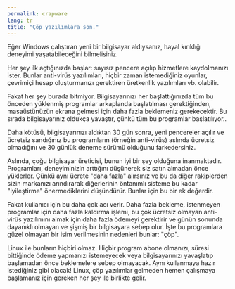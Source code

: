```yaml
---
permalink: crapware
lang: tr
title: "Çöp yazılımlara son."
---
```


Eğer Windows çalıştıran yeni bir bilgisayar aldıysanız, hayal kırıklığı deneyimi yaşatabileceğini bilmelisiniz.

Her şey ilk açtığınızda başlar: sayısız pencere açılıp hizmetlere kaydolmanızı ister. Bunlar anti-virüs yazılımları, hiçbir zaman istemediğiniz oyunlar, çevrimiçi hesap oluşturmanızı gerektiren üretkenlik yazılımları vb. olabilir.

Fakat her şey burada bitmiyor. Bilgisayarınızı her başlattığınızda tüm bu önceden yüklenmiş programlar arkaplanda başlatılması gerektiğinden, masaüstünüzün ekrana gelmesi için daha fazla beklemeniz gerekecektir. Bu sırada bilgisayarınız oldukça yavaştır, çünkü tüm bu programlar başlatılıyor..

Daha kötüsü, bilgisayarınızı aldıktan 30 gün sonra, yeni pencereler açılır ve ücretsiz sandığınız bu programların (örneğin anti-virüs) aslında ücretsiz olmadığını ve 30 günlük deneme sürümü olduğunu farkedersiniz.

Aslında, çoğu bilgisayar üreticisi, bunun iyi bir şey olduğuna inanmaktadır. Programları, deneyiminizin arttığını düşünerek siz satın almadan önce yüklerler. Çünkü aynı ücrete "daha fazla" alırsınız ve bu da diğer rakiplerden sizin markanızı arındırarak diğerlerinin öntanımlı sisteme bu kadar "iyileştirme" önermediklerini düşündürür. Bunlar için bu bir ek değerdir.

Fakat kullanıcı için bu daha çok acı verir. Daha fazla bekleme, istenmeyen programlar için daha fazla kaldırma işlemi, bu çok ücretsiz olmayan anti-virüs yazılımını almak için daha fazla ödemeyi gerektirir ve günün sonunda dayanıklı olmayan ve şişmiş bir bilgisayara sebep olur. İşte bu programlara güzel olmayan bir isim verilmesinin nedenleri bunlar: "çöp".

Linux ile bunların hiçbiri olmaz. Hiçbir program abone olmanızı, süresi bittiğinde ödeme yapmanızı istemeyecek veya bilgisayarınızı yavaşlatıp başlamadan önce beklemelere sebep olmayacak. Aynı kullanmaya hazır istediğiniz gibi olacak! Linux, çöp yazılımlar gelmeden hemen çalışmaya başlamanız için gereken her şey ile birlikte gelir.




